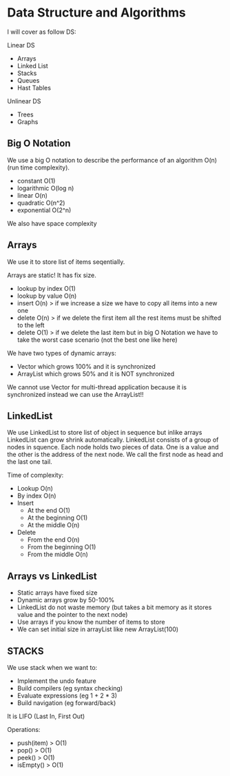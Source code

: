 # Data Structure and Algorithms

I will cover as follow DS:

Linear DS
- Arrays
- Linked List
- Stacks
- Queues
- Hast Tables

Unlinear DS
- Trees
- Graphs

## Big O Notation

We use a big O notation to describe the performance of an algorithm O(n) (run time complexity).

- constant O(1)
- logarithmic O(log n)
- linear O(n)
- quadratic O(n^2)
- exponential O(2^n)

We also have space complexity

## Arrays

We use it to store list of items seqentially.

Arrays are static! It has fix size.

- lookup by index O(1)
- lookup by value O(n)
- insert O(n) > if we increase a size we have to copy all items into a new one
- delete O(n) > if we delete the first item all the rest items must be shifted to the left
- delete O(1) > if we delete the last item but in big O Notation we have to take the worst case  scenario (not the best one like here)

We have two types of dynamic arrays:

- Vector which grows 100% and it is synchronized
- ArrayList which grows 50% and it is NOT synchronized

We cannot use Vector for multi-thread application because it is synchronized instead we can use the ArrayList!!

## LinkedList

We use LinkedList to store list of object in sequence but inlike arrays LinkedList can grow shrink automatically.
LinkedList consists of a group of nodes in squence. Each node holds two pieces of data. One is a value and the other is
the address of the next node. We call the first node as head and the last one tail.

Time of complexity:

- Lookup O(n)
- By index O(n)
- Insert
	- At the end O(1)
	- At the beginning O(1)
	- At the middle O(n)
- Delete
	- From the end O(n)
	- From the beginning O(1)
	- From the middle O(n)

## Arrays vs LinkedList

- Static arrays have fixed size
- Dynamic arrays grow by 50-100%
- LinkedList do not waste memory (but takes a bit memory as it stores value and the pointer to the next node)
- Use arrays if you know the number of items to store
- We can set initial size in arrayList like new ArrayList(100)

## STACKS

We use stack when we want to:

- Implement the undo feature
- Build compilers (eg syntax checking)
- Evaluate expressions (eg 1 + 2 * 3)
- Build navigation (eg forward/back)

It is LIFO (Last In, First Out)

Operations:
- push(item)  > O(1)
- pop()       > O(1)
- peek()      > O(1)
- isEmpty()   > O(1)
